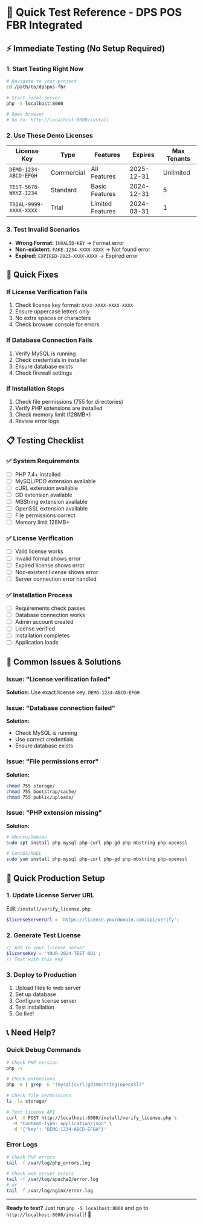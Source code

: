 # 🚀 Quick Test Reference - DPS POS FBR Integrated

## ⚡ Immediate Testing (No Setup Required)

### 1. Start Testing Right Now
```bash
# Navigate to your project
cd /path/to/dpspos-fbr

# Start local server
php -S localhost:8000

# Open browser
# Go to: http://localhost:8000/install
```

### 2. Use These Demo Licenses

| License Key | Type | Features | Expires | Max Tenants |
|-------------|------|----------|---------|-------------|
| `DEMO-1234-ABCD-EFGH` | Commercial | All Features | 2025-12-31 | Unlimited |
| `TEST-5678-WXYZ-1234` | Standard | Basic Features | 2024-12-31 | 5 |
| `TRIAL-9999-XXXX-XXXX` | Trial | Limited Features | 2024-03-31 | 1 |

### 3. Test Invalid Scenarios
- **Wrong Format:** `INVALID-KEY` → Format error
- **Non-existent:** `FAKE-1234-XXXX-XXXX` → Not found error
- **Expired:** `EXPIRED-2023-XXXX-XXXX` → Expired error

## 🔧 Quick Fixes

### If License Verification Fails
1. Check license key format: `XXXX-XXXX-XXXX-XXXX`
2. Ensure uppercase letters only
3. No extra spaces or characters
4. Check browser console for errors

### If Database Connection Fails
1. Verify MySQL is running
2. Check credentials in installer
3. Ensure database exists
4. Check firewall settings

### If Installation Stops
1. Check file permissions (755 for directories)
2. Verify PHP extensions are installed
3. Check memory limit (128MB+)
4. Review error logs

## 📋 Testing Checklist

### ✅ System Requirements
- [ ] PHP 7.4+ installed
- [ ] MySQL/PDO extension available
- [ ] cURL extension available
- [ ] GD extension available
- [ ] MBString extension available
- [ ] OpenSSL extension available
- [ ] File permissions correct
- [ ] Memory limit 128MB+

### ✅ License Verification
- [ ] Valid license works
- [ ] Invalid format shows error
- [ ] Expired license shows error
- [ ] Non-existent license shows error
- [ ] Server connection error handled

### ✅ Installation Process
- [ ] Requirements check passes
- [ ] Database connection works
- [ ] Admin account created
- [ ] License verified
- [ ] Installation completes
- [ ] Application loads

## 🐛 Common Issues & Solutions

### Issue: "License verification failed"
**Solution:** Use exact license key: `DEMO-1234-ABCD-EFGH`

### Issue: "Database connection failed"
**Solution:** 
- Check MySQL is running
- Use correct credentials
- Ensure database exists

### Issue: "File permissions error"
**Solution:**
```bash
chmod 755 storage/
chmod 755 bootstrap/cache/
chmod 755 public/uploads/
```

### Issue: "PHP extension missing"
**Solution:**
```bash
# Ubuntu/Debian
sudo apt install php-mysql php-curl php-gd php-mbstring php-openssl

# CentOS/RHEL
sudo yum install php-mysql php-curl php-gd php-mbstring php-openssl
```

## 🚀 Quick Production Setup

### 1. Update License Server URL
Edit `/install/verify_license.php`:
```php
$licenseServerUrl = 'https://license.yourdomain.com/api/verify';
```

### 2. Generate Test License
```php
// Add to your license server
$licenseKey = 'YOUR-2024-TEST-001';
// Test with this key
```

### 3. Deploy to Production
1. Upload files to web server
2. Set up database
3. Configure license server
4. Test installation
5. Go live!

## 📞 Need Help?

### Quick Debug Commands
```bash
# Check PHP version
php -v

# Check extensions
php -m | grep -E "(mysql|curl|gd|mbstring|openssl)"

# Check file permissions
ls -la storage/

# Test license API
curl -X POST http://localhost:8000/install/verify_license.php \
  -H "Content-Type: application/json" \
  -d '{"key": "DEMO-1234-ABCD-EFGH"}'
```

### Error Logs
```bash
# Check PHP errors
tail -f /var/log/php_errors.log

# Check web server errors
tail -f /var/log/apache2/error.log
# or
tail -f /var/log/nginx/error.log
```

---

**Ready to test?** Just run `php -S localhost:8000` and go to `http://localhost:8000/install`! 🎉